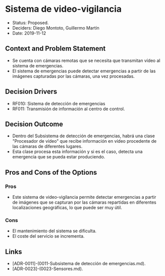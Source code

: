 # Sistema de video-vigilancia

* Status: Proposed.
* Deciders: Diego Montoto, Guillermo Martín
* Date: 2019-11-12

## Context and Problem Statement
* Se cuenta con cámaras remotas que se necesita que transmitan vídeo al sistema de emergencias. 
* El sistema de emergencias puede detectar emergencias a partir de las imágenes capturadas por las cámaras, una vez procesadas.

## Decision Drivers

* RF010: Sistema de detección de emergencias
* RF011: Transmisión de información al centro de control.

## Decision Outcome
* Dentro del Subsistema de detección de emergencias, habrá una clase "Procesador de vídeo" que recibe información en vídeo procedente de las cámaras de diferentes lugares.
* Esta clase procesa esta información y si es el caso, detecta una emergencia que se pueda estar produciendo.

## Pros and Cons of the Options

### Pros
* Este sistema de video-vigilancia permite detectar emergencias a partir de imágenes que se capturan por las cámaras repartidas en diferentes localizaciones geográficas, lo que puede ser muy útil.

### Cons
* El mantenimiento del sistema se dificulta.
* El coste del servicio se incrementa.

## Links
* [ADR-0011]-(0011-Subsistema de detección de emergencias.md).
* [ADR-0023]-(0023-Sensores.md).
